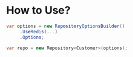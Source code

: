 ﻿# How to Use?

```csharp
var options = new RepositoryOptionsBuilder()
     .UseRedis(...)
     .Options;

var repo = new Repository<Customer>(options);
```
